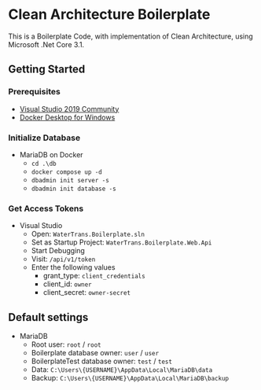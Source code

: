 # Clean Architecture Boilerplate
This is a Boilerplate Code, with implementation of Clean Architecture, using Microsoft .Net Core 3.1.

## Getting Started

### Prerequisites

- [Visual Studio 2019 Community](https://visualstudio.microsoft.com/vs/community/)
- [Docker Desktop for Windows](https://hub.docker.com/editions/community/docker-ce-desktop-windows)

### Initialize Database

- MariaDB on Docker
  - `cd .\db`
  - `docker compose up -d`
  - `dbadmin init server -s`
  - `dbadmin init database -s`

### Get Access Tokens

- Visual Studio
  - Open: `WaterTrans.Boilerplate.sln`
  - Set as Startup Project: `WaterTrans.Boilerplate.Web.Api`
  - Start Debugging
  - Visit: `/api/v1/token`
  - Enter the following values
    - grant_type: `client_credentials`
    - client_id: `owner`
    - client_secret: `owner-secret`

## Default settings

- MariaDB
  - Root user: `root` / `root`
  - Boilerplate database owner: `user` / `user`
  - BoilerplateTest database owner: `test` / `test`
  - Data: `C:\Users\{USERNAME}\AppData\Local\MariaDB\data`
  - Backup: `C:\Users\{USERNAME}\AppData\Local\MariaDB\backup`